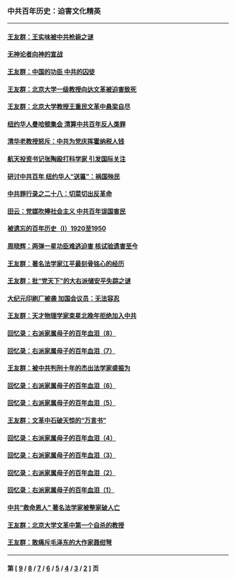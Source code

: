 ### 中共百年历史：迫害文化精英
---
#### [王友群：王实味被中共枪毙之谜](../../pages/nf1176111/n13307502.md?10190430) 
#### [无神论者向神的宣战](../../pages/nf1176111/n13281535.md?10190430) 
#### [王友群：中国的功臣 中共的囚徒](../../pages/nf1176111/n13291790.md?10190430) 
#### [王友群：北京大学一级教授向达文革被迫害致死](../../pages/nf1176111/n13150966.md?10190430) 
#### [王友群：北京大学教授王重民文革中悬梁自尽](../../pages/nf1176111/n13084645.md?10190430) 
#### [纽约华人曼哈顿集会 清算中共百年反人类罪](../../pages/nf1176111/n13084157.md?10190430) 
#### [清华老教授怒斥：中共为党庆挥霍纳税人钱](../../pages/nf1176111/n13071430.md?10190430) 
#### [航天投资书记张陶殴打科学家 引发国际关注](../../pages/nf1176111/n13069132.md?10190430) 
#### [研讨中共百年 纽约华人“送匾”：祸国殃民](../../pages/nf1176111/n13057367.md?10190430) 
#### [中共罪行录之二十八：切菜切出反革命](../../pages/nf1176111/n13030600.md?10190430) 
#### [田云：党媒吹捧社会主义 中共百年误国害民](../../pages/nf1176111/n13006682.md?10190430) 
#### [被遗忘的百年历史（I）1920至1950](../../pages/nf1176111/n12986411.md?10190430) 
#### [周晓辉：两弹一星功臣难逃迫害 核试验遗害至今](../../pages/nf1176111/n12974997.md?10190430) 
#### [王友群：著名法学家江平最刻骨铭心的经历](../../pages/nf1176111/n12970787.md?10190430) 
#### [王友群：批“党天下”的大右派储安平失踪之谜](../../pages/nf1176111/n12954229.md?10190430) 
#### [大纪元印刷厂被袭 加国会议员：无法容忍](../../pages/nf1176111/n12883028.md?10190430) 
#### [王友群：天才物理学家束星北晚年拒绝加入中共](../../pages/nf1176111/n12792913.md?10190430) 
#### [回忆录：右派家属母子的百年血泪（8）](../../pages/nf1176111/n12706196.md?10190430) 
#### [回忆录：右派家属母子的百年血泪（7）](../../pages/nf1176111/n12706191.md?10190430) 
#### [王友群：被中共判刑十年的杰出法学家盛振为](../../pages/nf1176111/n12706141.md?10190430) 
#### [回忆录：右派家属母子的百年血泪（6）](../../pages/nf1176111/n12698863.md?10190430) 
#### [回忆录：右派家属母子的百年血泪（5）](../../pages/nf1176111/n12692515.md?10190430) 
#### [王友群：文革中石破天惊的“万言书”](../../pages/nf1176111/n12690994.md?10190430) 
#### [回忆录：右派家属母子的百年血泪（4）](../../pages/nf1176111/n12686410.md?10190430) 
#### [回忆录：右派家属母子的百年血泪（3）](../../pages/nf1176111/n12683820.md?10190430) 
#### [回忆录：右派家属母子的百年血泪（2）](../../pages/nf1176111/n12679738.md?10190430) 
#### [回忆录：右派家属母子的百年血泪（1）](../../pages/nf1176111/n12678112.md?10190430) 
#### [中共“救命恩人” 著名法学家被整家破人亡](../../pages/nf1176111/n12658168.md?10190430) 
#### [王友群：北京大学文革中第一个自杀的教授](../../pages/nf1176111/n12632697.md?10190430) 
#### [王友群：敢痛斥毛泽东的大作家聂绀弩](../../pages/nf1176111/n12384788.md?10190430) 

---
#### 第 [ [9](./9.md?10190430) / [8](./8.md?10190430) / [7](./7.md?10190430) / [6](./6.md?10190430) / [5](./5.md?10190430) / [4](./4.md?10190430) / [3](./3.md?10190430) / [2](./2.md?10190430) ] 页

